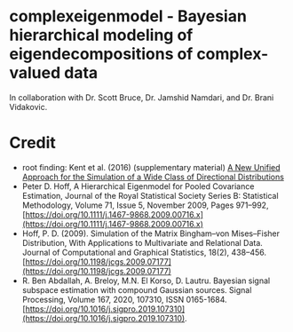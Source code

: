 # complexeigenmodel - Bayesian hierarchical modeling of eigendecompositions of complex-valued data

In collaboration with Dr. Scott Bruce, Dr. Jamshid Namdari, and Dr. Brani Vidakovic.

# Credit

- root finding: Kent et al. (2016) (supplementary material) [A New Unified Approach for the Simulation of a Wide Class of Directional Distributions](https://www.tandfonline.com/doi/full/10.1080/10618600.2017.1390468#d1e184)
- Peter D. Hoff, A Hierarchical Eigenmodel for Pooled Covariance Estimation, Journal of the Royal Statistical Society Series B: Statistical Methodology, Volume 71, Issue 5, November 2009, Pages 971–992, [https://doi.org/10.1111/j.1467-9868.2009.00716.x](https://doi.org/10.1111/j.1467-9868.2009.00716.x)
- Hoff, P. D. (2009). Simulation of the Matrix Bingham–von Mises–Fisher Distribution, With Applications to Multivariate and Relational Data. Journal of Computational and Graphical Statistics, 18(2), 438–456. [https://doi.org/10.1198/jcgs.2009.07177](https://doi.org/10.1198/jcgs.2009.07177)
- R. Ben Abdallah, A. Breloy, M.N. El Korso, D. Lautru. Bayesian signal subspace estimation with compound Gaussian sources. Signal Processing, Volume 167, 2020, 107310, ISSN 0165-1684. [https://doi.org/10.1016/j.sigpro.2019.107310](https://doi.org/10.1016/j.sigpro.2019.107310).

